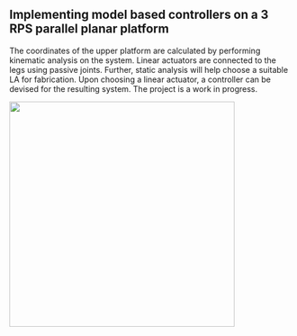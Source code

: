 ## Implementing model based controllers on a 3 RPS parallel planar platform

The coordinates of the upper platform are calculated by performing kinematic analysis on the system. Linear actuators are connected to the legs using passive joints. Further, static analysis will help choose a suitable LA for fabrication. Upon choosing a linear actuator, a controller can be devised for the resulting system. The project is a work in progress.

<img src="https://i.imgur.com/MFNa7kf.png?1" width="400"/>
